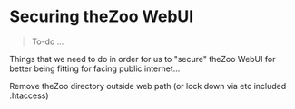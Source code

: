 # Securing theZoo WebUI

> To-do ...

Things that we need to do in order for us to "secure" theZoo WebUI for better being fitting for facing public internet...

Remove theZoo directory outside web path (or lock down via etc included .htaccess)
